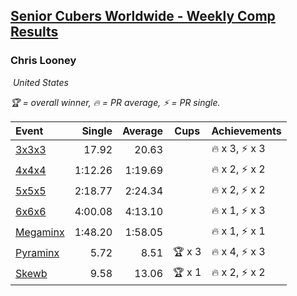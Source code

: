 <style>table {white-space: nowrap;}</style>
<link rel="stylesheet" type="text/css" href="/scw-comp/css/flags.css" />

## [Senior Cubers Worldwide - Weekly Comp Results](/scw-comp/results/)
### Chris Looney

<i class="flag flag-US" />&nbsp;United States

<span style="white-space: nowrap;">🏆 = overall winner</span>, <span style="white-space: nowrap;">🔥 = PR average</span>, <span style="white-space: nowrap;">⚡ = PR single</span>.

| Event | Single | Average | Cups | Achievements|
| :-- | --: | --: | :--: | :-- |
| [3x3x3](333.md) | 17.92 | 20.63 |  | 🔥 x 3, ⚡ x 3 |
| [4x4x4](444.md) | 1:12.26 | 1:19.69 |  | 🔥 x 2, ⚡ x 2 |
| [5x5x5](555.md) | 2:18.77 | 2:24.34 |  | 🔥 x 2, ⚡ x 2 |
| [6x6x6](666.md) | 4:00.08 | 4:13.10 |  | 🔥 x 1, ⚡ x 3 |
| [Megaminx](minx.md) | 1:48.20 | 1:58.05 |  | 🔥 x 1, ⚡ x 1 |
| [Pyraminx](pyram.md) | 5.72 | 8.51 | 🏆 x 3 | 🔥 x 4, ⚡ x 3 |
| [Skewb](skewb.md) | 9.58 | 13.06 | 🏆 x 1 | 🔥 x 2, ⚡ x 2 |

<!-- Global site tag (gtag.js) - Google Analytics -->
<script async src="https://www.googletagmanager.com/gtag/js?id=UA-86348435-3"></script>
<script>window.dataLayer = window.dataLayer || []; function gtag() {dataLayer.push(arguments);} gtag('js', new Date()); gtag('config', 'UA-86348435-3');</script>
